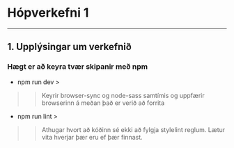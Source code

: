# Hópverkefni 1
---
## 1. Upplýsingar um verkefnið
### Hægt er að keyra tvær skipanir með npm
* npm run dev > 
>> Keyrir browser-sync og node-sass samtímis og uppfærir browserinn á meðan það er verið að forrita
* npm run lint >
>> Athugar hvort að kóðinn sé ekki að fylgja stylelint reglum. Lætur vita hverjar þær eru ef þær finnast.
